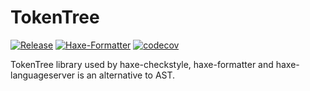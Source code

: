 # TokenTree
[![Release](https://img.shields.io/github/release/HaxeCheckstyle/tokentree.svg)](http://lib.haxe.org/p/tokentree/)
[![Haxe-Formatter](https://github.com/HaxeCheckstyle/tokentree/workflows/Haxe-Tokentree/badge.svg)](https://github.com/HaxeCheckstyle/tokentree/actions)
[![codecov](https://codecov.io/gh/HaxeCheckstyle/tokentree/branch/master/graph/badge.svg)](https://codecov.io/gh/HaxeCheckstyle/tokentree)

TokenTree library used by haxe-checkstyle, haxe-formatter and haxe-languageserver is an alternative to AST.
